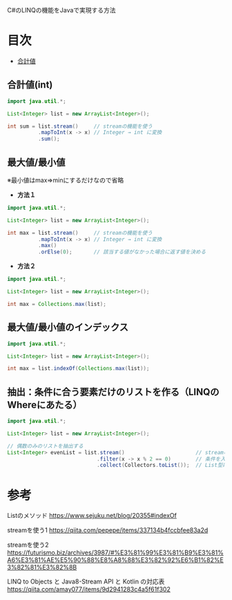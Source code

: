 C#のLINQの機能をJavaで実現する方法

# 目次
- [合計値](https://github.com/kotaroiwanaga/Today-I-Learn/blob/master/Java/LINQ%E3%81%AE%E4%BB%A3%E7%94%A8%E6%96%B9%E6%B3%95.md#%E5%90%88%E8%A8%88%E5%80%A4int)

## 合計値(int)
```java
import java.util.*;

List<Integer> list = new ArrayList<Integer>();

int sum = list.stream()     // streamの機能を使う
          .mapToInt(x -> x) // Integer → int に変換
          .sum();
```

## 最大値/最小値
※最小値はmax⇒minにするだけなので省略

- **方法１**
```java
import java.util.*;

List<Integer> list = new ArrayList<Integer>();

int max = list.stream()     // streamの機能を使う
          .mapToInt(x -> x) // Integer → int に変換
          .max()
          .orElse(0);       // 該当する値がなかった場合に返す値を決める
```

- **方法２**
```java
import java.util.*;

List<Integer> list = new ArrayList<Integer>();

int max = Collections.max(list);
```

## 最大値/最小値のインデックス
```java
import java.util.*;

List<Integer> list = new ArrayList<Integer>();

int max = list.indexOf(Collections.max(list));
```

## 抽出：条件に合う要素だけのリストを作る（LINQのWhereにあたる）
```java
import java.util.*;

List<Integer> list = new ArrayList<Integer>();

// 偶数のみのリストを抽出する
List<Integer> evenList = list.stream()                       // streamの機能を使う
                             .filter(x -> x % 2 == 0)        // 条件を入力
                             .collect(Collectors.toList());  // List型に変換

```

# 参考
Listのメソッド
https://www.sejuku.net/blog/20355#indexOf

streamを使う1
https://qiita.com/pepepe/items/337134b4fccbfee83a2d

streamを使う2
https://futurismo.biz/archives/3987/#%E3%81%99%E3%81%B9%E3%81%A6%E3%81%AE%E5%90%88%E8%A8%88%E3%82%92%E6%B1%82%E3%82%81%E3%82%8B

LINQ to Objects と Java8-Stream API と Kotlin の対応表
https://qiita.com/amay077/items/9d2941283c4a5f61f302
